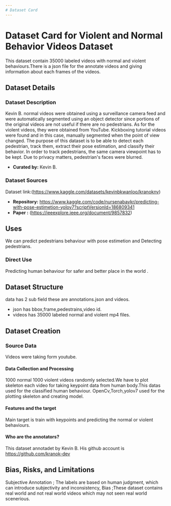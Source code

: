 ```yaml
---
# Dataset Card
---
```


# Dataset Card for Violent and Normal Behavior Videos Dataset

This dataset contain 35000 labeled videos with normal and violent behaviours.There is a json file for the annotate videos and giving information about each frames of the videos.

## Dataset Details

### Dataset Description

Kevin B.
normal videos were obtained using a surveillance camera feed and were automatically segmented using an object detector since portions of the original videos are not useful if there are no pedestrians. As for the violent videos, they were obtained from YouTube. Kickboxing tutorial videos were found and in this case, manually segmented when the point of view changed. The purpose of this dataset is to be able to detect each pedestrian, track them, extract their pose estimation, and classify their behavior. In order to track pedestrians, the same camera viewpoint has to be kept. Due to privacy matters, pedestrian's faces were blurred.

- **Curated by:** Kevin B.


### Dataset Sources 

Dataset link:(https://www.kaggle.com/datasets/kevinbkwanloo/kranoknv)

- **Repository:** https://www.kaggle.com/code/nursenabaykr/predicting-with-pose-estimetion-yolov7?scriptVersionId=186809341
- **Paper :** (https://ieeexplore.ieee.org/document/9857832)
## Uses
We can predict pedestrians behaviour with pose estimetion and
Detecting pedestrians.

### Direct Use

Predicting human behaviour for safer and better place in the world .

## Dataset Structure

data has 2 sub field these are annotations.json and videos.
- json has bbox,frame,pedestrains,video id.
- videos has 35000 labeled normal and violent mp4 files.

## Dataset Creation

### Source Data

Videos were taking form youtube.

#### Data Collection and Processing

1000 normal 1000 violent videos randomly selected.We have to plot skeleton each video for taking keypoint data from human body.This datas used for the classified human behaviour.
OpenCv,Torch,yolov7 used for the plotting skeleton and creating model.

#### Features and the target

Main target is train with keypoints and predicting the normal or violent behaviours.


#### Who are the annotators?

This dataset annotadet by Kevin B. His github account is https://github.com/kranok-dev

## Bias, Risks, and Limitations

 Subjective Annotation ; The labels are based on human judgment, which can introduce subjectivity and inconsistency,
 Bias ;These dataset contains real world and not real world videos which may not seen real world scenerious.

